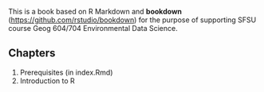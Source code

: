 This is a book based on R Markdown and **bookdown** (https://github.com/rstudio/bookdown) for the purpose of supporting SFSU course Geog 604/704 Environmental Data Science.

## Chapters
1. Prerequisites (in index.Rmd)
2. Introduction to R
